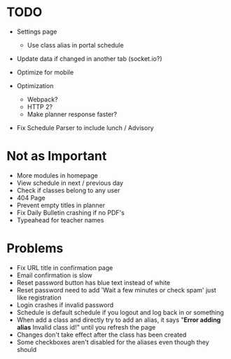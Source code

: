 # TODO
- Settings page
  - Use class alias in portal schedule
- Update data if changed in another tab (socket.io?)
- Optimize for mobile

- Optimization
  - Webpack?
  - HTTP 2?
  - Make planner response faster?

- Fix Schedule Parser to include lunch / Advisory

# Not as Important
- More modules in homepage
- View schedule in next / previous day
- Check if classes belong to any user
- 404 Page
- Prevent empty titles in planner
- Fix Daily Bulletin crashing if no PDF's
- Typeahead for teacher names

# Problems
- Fix URL title in confirmation page
- Email confirmation is slow
- Reset password button has blue text instead of white
- Reset password need to add 'Wait a few minutes or check spam' just like registration
- Login crashes if invalid password
- Schedule is default schedule if you logout and log back in or something
- When add a class and directly try to add an alias, it says "**Error adding alias** Invalid class id!" until you refresh the page
- Changes don't take effect after the class has been created
- Some checkboxes aren't disabled for the aliases even though they should
